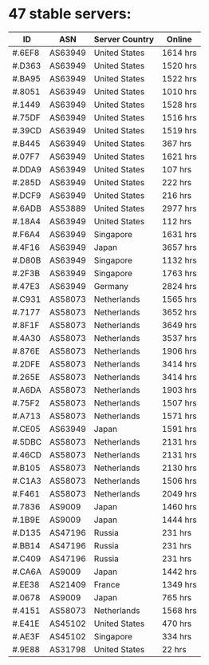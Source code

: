 # 47 stable servers:

| ID | ASN | Server Country | Online |
| ------ | ------ | ------ | ------ |
| #.6EF8 | AS63949 | United States | 1614 hrs |
| #.D363 | AS63949 | United States | 1520 hrs |
| #.BA95 | AS63949 | United States | 1522 hrs |
| #.8051 | AS63949 | United States | 1010 hrs |
| #.1449 | AS63949 | United States | 1528 hrs |
| #.75DF | AS63949 | United States | 1516 hrs |
| #.39CD | AS63949 | United States | 1519 hrs |
| #.B445 | AS63949 | United States | 367 hrs |
| #.07F7 | AS63949 | United States | 1621 hrs |
| #.DDA9 | AS63949 | United States | 107 hrs |
| #.285D | AS63949 | United States | 222 hrs |
| #.DCF9 | AS63949 | United States | 216 hrs |
| #.6ADB | AS53889 | United States | 2977 hrs |
| #.18A4 | AS63949 | United States | 112 hrs |
| #.F6A4 | AS63949 | Singapore | 1631 hrs |
| #.4F16 | AS63949 | Japan | 3657 hrs |
| #.D80B | AS63949 | Singapore | 1132 hrs |
| #.2F3B | AS63949 | Singapore | 1763 hrs |
| #.47E3 | AS63949 | Germany | 2824 hrs |
| #.C931 | AS58073 | Netherlands | 1565 hrs |
| #.7177 | AS58073 | Netherlands | 3652 hrs |
| #.8F1F | AS58073 | Netherlands | 3649 hrs |
| #.4A30 | AS58073 | Netherlands | 3537 hrs |
| #.876E | AS58073 | Netherlands | 1906 hrs |
| #.2DFE | AS58073 | Netherlands | 3414 hrs |
| #.265E | AS58073 | Netherlands | 3414 hrs |
| #.A6DA | AS58073 | Netherlands | 1903 hrs |
| #.75F2 | AS58073 | Netherlands | 1507 hrs |
| #.A713 | AS58073 | Netherlands | 1571 hrs |
| #.CE05 | AS63949 | Japan | 1591 hrs |
| #.5DBC | AS58073 | Netherlands | 2131 hrs |
| #.46CD | AS58073 | Netherlands | 2131 hrs |
| #.B105 | AS58073 | Netherlands | 2130 hrs |
| #.C1A3 | AS58073 | Netherlands | 1506 hrs |
| #.F461 | AS58073 | Netherlands | 2049 hrs |
| #.7836 | AS9009 | Japan | 1460 hrs |
| #.1B9E | AS9009 | Japan | 1444 hrs |
| #.D135 | AS47196 | Russia | 231 hrs |
| #.BB14 | AS47196 | Russia | 231 hrs |
| #.C409 | AS47196 | Russia | 231 hrs |
| #.CA6A | AS9009 | Japan | 1442 hrs |
| #.EE38 | AS21409 | France | 1349 hrs |
| #.0678 | AS9009 | Japan | 765 hrs |
| #.4151 | AS58073 | Netherlands | 1568 hrs |
| #.E41E | AS45102 | United States | 470 hrs |
| #.AE3F | AS45102 | Singapore | 334 hrs |
| #.9E88 | AS31798 | United States | 22 hrs |


